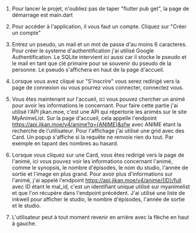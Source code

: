 1) Pour lancer le projet, n'oubliez pas de taper "flutter pub get", la page de démarrage est main.dart


2) Pour accéder à l'application, il vous faut un compte. Cliquez sur "Créer un compte"

3) Entrez un pseudo, un mail et un mot de passe d'au moins 6 caracteres.
Pour créer le systeme d'authentification j'ai utilisé Google Authentification. Le SQLite intervient
ici aussi car il stocke le pseudo et le mail en tant que clé primaire pour se souvenir du pseudo de la personne.
Le pseudo s'affichera en haut de la page d'accueil.

4) Lorsque vous avez cliqué sur "S'inscrire" vous serez redirigé vers la page de connexion ou vous 
pourrez vous connecter, connectez vous.

5) Vous êtes maintenant sur l'accueil, ici vous pouvez chercher un animé pour avoir les informations le concernant.
Pour faire cette partie j'ai utilisé l'API jikan.moe, c'est une API qui répertorie les animés sur le site MyAnimeList.
Sur la page d'accueil, cela appelle  l'endpoint https://api.jikan.moe/v4/anime?q={ANIME}&sfw avec ANIME étant la
recherche de l'utilisateur. Pour l'affichage j'ai utilisé une grid avec des Card.
Un popup s'affiche si la requête ne renvoie rien du tout. Par exemple en tapant des nombres au hasard.

6) Lorsque vous cliquez sur une Card, vous êtes redirigé vers la page de l'animé, ici vous pouvez voir les 
informations concernant l'animé, comme le synopsis, le nombre d'épisodes, le nom du studio, l'année de sortie et l'image en plus grand.
Pour avoir plus d'informations sur l'animé, j'ai appelé l'endpoint https://api.jikan.moe/v4/anime/{ID}/full avec ID étant
le mal_id, c'est un identifiant unique utilisé sur myanimelist et que l'on récupère dans l'endpoint précédent.
J'ai utilisé une liste de inkwell pour afficher le studio, le nombre d'épisodes, l'année de sortie et le studio.

7) L'utilisateur peut à tout moment revenir en arrière avec la flèche en haut à gauche.